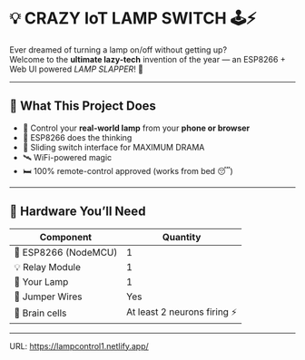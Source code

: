 # 💡 CRAZY IoT LAMP SWITCH 🕹️⚡

Ever dreamed of turning a lamp on/off without getting up?  
Welcome to the **ultimate lazy-tech** invention of the year — an ESP8266 + Web UI powered *LAMP SLAPPER*! 🤪

---

## 🤯 What This Project Does

- 📲 Control your **real-world lamp** from your **phone or browser**
- 🧠 ESP8266 does the thinking
- 🎨 Sliding switch interface for MAXIMUM DRAMA
- 🛰️ WiFi-powered magic
- 🛏️ 100% remote-control approved (works from bed 😴)

---

## 🧰 Hardware You’ll Need

| Component          | Quantity |
|--------------------|----------|
| 🧠 ESP8266 (NodeMCU) | 1        |
| 💡 Relay Module     | 1        |
| 🔌 Your Lamp        | 1        |
| 🧪 Jumper Wires     | Yes      |
| 🧠 Brain cells      | At least 2 neurons firing ⚡ |

---
URL: https://lampcontrol1.netlify.app/




